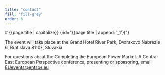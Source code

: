 ```yaml
---
title: "contact"
fill: 'fill-grey'
order: 6
---
```

<div class="small-12 columns">
<div class="large-8" markdown="1">
# {{page.title | capitalize}}
{:id="{{page.title | append: '_1'}}"}

The event will take place at the Grand Hotel River Park, Dvorakovo Nabrezie 6, Bratislava 81102, Slovakia.

For questions about the Completing the European Power Market. A Central East European Perspective conference, presenting or sponsoring, email <br> [EUevents@entsoe.eu](mailto:EUevents@entsoe.eu)
</div>

</div>


